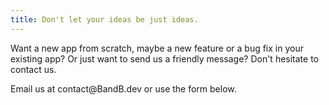 ```yaml
---
title: Don't let your ideas be just ideas.
---
```


<p>Want a new app from scratch, maybe a new feature or a bug fix in your existing app? Or just want to send us a friendly message? Don't hesitate to contact us.</p>
<p>Email us at <a hfre="mailto=contact@BandB.dev">contact@BandB.dev</a> or use the form below.</p>
